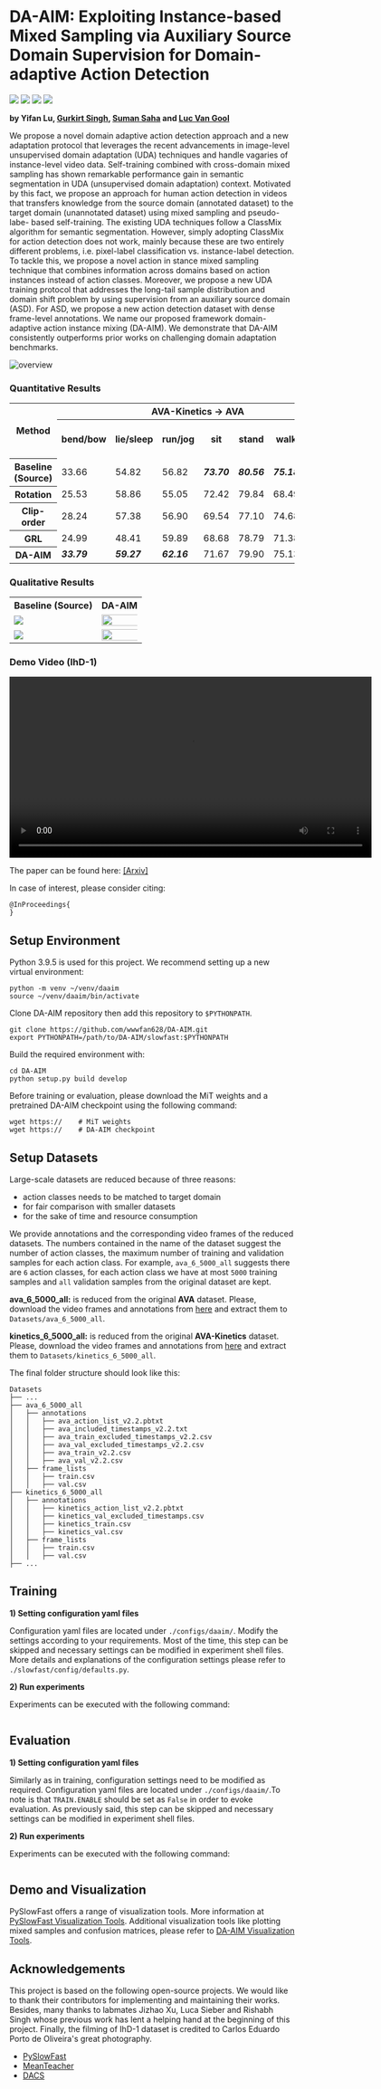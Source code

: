 # DA-AIM: Exploiting Instance-based Mixed Sampling via Auxiliary Source Domain Supervision for Domain-adaptive Action Detection

![](https://img.shields.io/badge/Python-3.9.5-blue.svg)
![](https://img.shields.io/badge/Pytorch-1.8.0-green.svg)
![](https://img.shields.io/badge/PySlowFast-1.0-blueviolet.svg)
![](https://img.shields.io/badge/Tensorboard-2.7.0-orange.svg)

**by Yifan Lu, [Gurkirt Singh](https://gurkirt.github.io/), [Suman Saha](https://sahasuman.bitbucket.io/) 
and [Luc Van Gool](https://scholar.google.de/citations?user=TwMib_QAAAAJ&hl=en)**

We propose a novel domain adaptive action detection approach and a new adaptation protocol that leverages the recent 
advancements in image-level unsupervised domain adaptation (UDA) techniques and handle vagaries of instance-level video
data. Self-training combined with cross-domain mixed sampling has shown remarkable performance gain in semantic 
segmentation in UDA (unsupervised domain adaptation) context. Motivated by this fact, we propose an approach for human 
action detection in videos that transfers knowledge from the source domain (annotated dataset) to the target domain 
(unannotated dataset) using mixed sampling and pseudo-labe- based self-training. The existing UDA techniques follow a 
ClassMix algorithm for semantic segmentation. However, simply adopting ClassMix for action detection does not work, 
mainly because these are two entirely different problems, i.e. pixel-label classification vs. instance-label detection. 
To tackle this, we propose a novel action in stance mixed sampling technique that combines information across domains 
based on action instances instead of action classes. Moreover, we propose a new UDA training protocol that addresses 
the long-tail sample distribution and domain shift problem by using supervision from an auxiliary source domain (ASD). 
For ASD, we propose a new action detection dataset with dense frame-level annotations. We name our proposed framework 
domain-adaptive action instance mixing (DA-AIM). We demonstrate that DA-AIM consistently outperforms prior works on 
challenging domain adaptation benchmarks. 

![overview](https://github.com/wwwfan628/DA-AIM/blob/main/pictures/overview.png)

### Quantitative Results

<div align=center>
<table style="width:100%">
  <tr>
    <th rowspan="2">Method</th>
    <th colspan="7">AVA-Kinetics → AVA</th>
    <th colspan="4">AVA-Kinetics → IhD-2</th>
  </tr>
  <tr>
    <th>bend/bow</th>
    <th>lie/sleep</th>
    <th>run/jog</th>
    <th>sit</th>
    <th>stand</th>
    <th>walk</th>
    <th>mAP</th>
    <th>touch</th>
    <th>throw</th>
    <th>take a photo</th>
    <th>mAP</th>
  </tr>
  <tr>
    <th>Baseline (Source)</th>
    <td>33.66</td>
    <td>54.82</td>
    <td>56.82</td>
    <td><b><i>73.70</i></b></td>
    <td><b><i>80.56</i></b></td>
    <td><b><i>75.18</i></b></td>
    <td>62.46</td>
    <td>34.12</td>
    <td>32.91</td>
    <td>27.42</td>
    <td>31.48</td>
  </tr>
  <tr>
    <th>Rotation</th>
    <td>25.53</td>
    <td>58.86</td>
    <td>55.05</td>
    <td>72.42</td>
    <td>79.84</td>
    <td>68.49</td>
    <td>60.03</td>
    <td>30.12</td>
    <td>34.58</td>
    <td>25.39</td>
    <td>30.03</td>
  </tr>
  <tr>
    <th>Clip-order</th>
    <td>28.24</td>
    <td>57.38</td>
    <td>56.90</td>
    <td>69.54</td>
    <td>77.10</td>
    <td>74.68</td>
    <td>60.64</td>
    <td>28.28</td>
    <td>32.30</td>
    <td>29.93</td>
    <td>30.17</td>
  </tr>
  <tr>
    <th>GRL</th>
    <td>24.99</td>
    <td>48.41</td>
    <td>59.89</td>
    <td>68.68</td>
    <td>78.79</td>
    <td>71.38</td>
    <td>58.69</td>
    <td>25.79</td>
    <td><b><i>39.71</i></b></td>
    <td>28.90</td>
    <td>31.46</td>
  </tr>
  <tr>
    <th>DA-AIM</th>
    <td><b><i>33.79</i></b></td>
    <td><b><i>59.27</i></b></td>
    <td><b><i>62.16</i></b></td>
    <td>71.67</td>
    <td>79.90</td>
    <td>75.13</td>
    <td><b><i>63.65</i></b></td>
    <td><b><i>34.38</i></b></td>
    <td>35.65</td>
    <td><b><i>39.84</i></b></td>
    <td><b><i>36.62</i></b></td>
  </tr>
  </table>
  </div>


### Qualitative Results

<div align=center>
<table style="width:100%">
  <tr>
    <th>Baseline (Source)</th>
    <th>DA-AIM</th>
  </tr>
  <tr>
    <td><img src="https://github.com/wwwfan628/DA-AIM/blob/main/pictures/baseline1.png" /></td>
    <td><img src="https://github.com/wwwfan628/DA-AIM/blob/main/pictures/da_aim1.png" width=110% /></td>
  </tr>
  <tr>
    <td><img src="https://github.com/wwwfan628/DA-AIM/blob/main/pictures/baseline2.png" /></td>
    <td><img src="https://github.com/wwwfan628/DA-AIM/blob/main/pictures/da_aim2.png" width=110% /></td>
  </tr>
  </table>
  </div>


### Demo Video (IhD-1)

<video width="640" height="320" autoplay="autoplay" controls="controls" loop="loop" preload="auto">
    <source src="https://github.com/wwwfan628/DA-AIM/blob/main/pictures/IhD1_demo.mov" type="video/mov">
</video>

The paper can be found here: [[Arxiv]]()

In case of interest, please consider citing:
```
@InProceedings{
}
```




## Setup Environment

Python 3.9.5 is used for this project. We recommend setting up a new virtual environment:

```shell
python -m venv ~/venv/daaim
source ~/venv/daaim/bin/activate
```

Clone DA-AIM repository then add this repository to `$PYTHONPATH`.

```
git clone https://github.com/wwwfan628/DA-AIM.git
export PYTHONPATH=/path/to/DA-AIM/slowfast:$PYTHONPATH
```

Build the required environment with:

```shell
cd DA-AIM
python setup.py build develop
```

Before training or evaluation, please download the MiT weights and a pretrained DA-AIM checkpoint using the
following command:

```shell
wget https://    # MiT weights
wget https://    # DA-AIM checkpoint
```



## Setup Datasets

Large-scale datasets are reduced because of three reasons:
* action classes needs to be matched to target domain 
* for fair comparison with smaller datasets
* for the sake of time and resource consumption

We provide annotations and the corresponding video frames of the reduced datasets. The numbers contained in the name of 
the dataset suggest the number of action classes, the maximum number of training and validation samples for each action class. For example, 
`ava_6_5000_all` suggests there are `6` action classes, for each action class we have at most `5000` 
training samples and `all` validation samples from the original dataset are kept.

**ava_6_5000_all:** is reduced from the original **AVA** dataset. Please, download the video frames
and annotations from [here]() and extract them to `Datasets/ava_6_5000_all`.

**kinetics_6_5000_all:** is reduced from the original **AVA-Kinetics** dataset. Please, download the video frames
and annotations from [here]() and extract them to `Datasets/kinetics_6_5000_all`.

The final folder structure should look like this:
```none
Datasets
├── ...
├── ava_6_5000_all
│   ├── annotations
│   │   ├── ava_action_list_v2.2.pbtxt
│   │   ├── ava_included_timestamps_v2.2.txt
│   │   ├── ava_train_excluded_timestamps_v2.2.csv
│   │   ├── ava_val_excluded_timestamps_v2.2.csv
│   │   ├── ava_train_v2.2.csv
│   │   ├── ava_val_v2.2.csv
│   ├── frame_lists
│   │   ├── train.csv
│   │   ├── val.csv
├── kinetics_6_5000_all
│   ├── annotations
│   │   ├── kinetics_action_list_v2.2.pbtxt
│   │   ├── kinetics_val_excluded_timestamps.csv
│   │   ├── kinetics_train.csv
│   │   ├── kinetics_val.csv
│   ├── frame_lists
│   │   ├── train.csv
│   │   ├── val.csv
├── ...
```



## Training

**1) Setting configuration yaml files**

Configuration yaml files are located under `./configs/daaim/`. Modify the settings according to your 
requirements. Most of the time, this step can be skipped and necessary settings can be modified in experiment shell files.
More details and explanations of the configuration settings please refer to `./slowfast/config/defaults.py`.

**2) Run experiments**

Experiments can be executed with the following command:
```

```

## Evaluation

**1) Setting configuration yaml files**

Similarly as in training, configuration settings need to be modified as required. Configuration yaml files are located 
under `./configs/daaim/`.To note is that `TRAIN.ENABLE` should be set as `False` in order to evoke evaluation. As previously said,
this step can be skipped and necessary settings can be modified in experiment shell files.

**2) Run experiments**

Experiments can be executed with the following command:
```

```

## Demo and Visualization

PySlowFast offers a range of visualization tools. More information at [PySlowFast Visualization Tools](). 
Additional visualization tools like plotting mixed samples and confusion matrices, please refer to [DA-AIM Visualization Tools]().


## Acknowledgements

This project is based on the following open-source projects. We would like to thank their contributors for implementing
and maintaining their works. Besides, many thanks to labmates Jizhao Xu, Luca Sieber and Rishabh Singh whose previous 
work has lent a helping hand at the beginning of this project. Finally, the filming of IhD-1 dataset is credited to 
Carlos Eduardo Porto de Oliveira's great photography.

* [PySlowFast](https://github.com/facebookresearch/SlowFast)
* [MeanTeacher](https://github.com/CuriousAI/mean-teacher)
* [DACS](https://github.com/vikolss/DACS)
